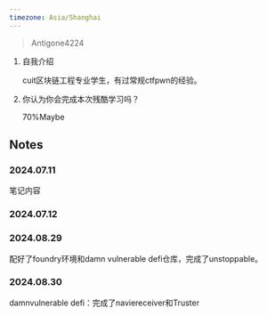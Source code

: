 ```yaml
---
timezone: Asia/Shanghai
---
```


> Antigone4224

1. 自我介绍

   cuit区块链工程专业学生，有过常规ctfpwn的经验。

2. 你认为你会完成本次残酷学习吗？

   70%Maybe

## Notes

<!-- Content_START -->

### 2024.07.11

笔记内容

### 2024.07.12


### 2024.08.29

配好了foundry环境和damn vulnerable defi仓库，完成了unstoppable。

### 2024.08.30

damnvulnerable defi：完成了naviereceiver和Truster






<!-- Content_END -->
